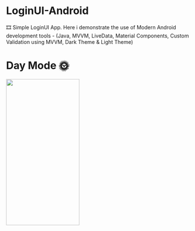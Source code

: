 # LoginUI-Android
🎞 Simple LoginUI App. Here i demonstrate the use of Modern Android development tools - 
(Java, MVVM, LiveData, 
Material Components, 
Custom Validation using MVVM,
Dark Theme & Light Theme)


# Day Mode 🌞
<img src="https://user-images.githubusercontent.com/25154589/119933210-4ef12b00-bfa1-11eb-9f18-03ac18236d95.png" width="200" height="400">
